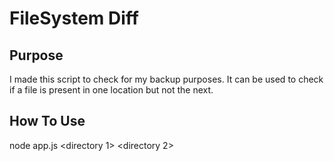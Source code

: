 # FileSystem Diff

## Purpose
I made this script  to check for my backup purposes. It can be used to check if a file is present in one location but not the next.

## How To Use
node app.js &lt;directory 1&gt; &lt;directory 2&gt;